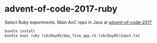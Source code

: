 # advent-of-code-2017-ruby

Select Ruby experiments. Main AoC repo in Java at [advent-of-code-2017](https://github.com/greghxc/advent-of-code-2017)

```bash
bundle install
bundle exec ruby lib/Day05/day_five_app.rb lib/Day05/input.txt
```
